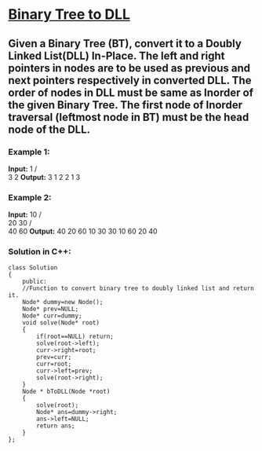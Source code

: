 # [Binary Tree to DLL](https://practice.geeksforgeeks.org/problems/binary-tree-to-dll/1)
## Given a Binary Tree (BT), convert it to a Doubly Linked List(DLL) In-Place. The left and right pointers in nodes are to be used as previous and next pointers respectively in converted DLL. The order of nodes in DLL must be same as Inorder of the given Binary Tree. The first node of Inorder traversal (leftmost node in BT) must be the head node of the DLL.
### Example 1:
**Input:**
     1
    /  \
   3    2
**Output:**
3 1 2 
2 1 3 

### Example 2:
**Input:**
        10
      /   \
     20   30
   /   \
  40   60
**Output:**
40 20 60 10 30 
30 10 60 20 40

### Solution in C++:
```      
class Solution
{
    public: 
    //Function to convert binary tree to doubly linked list and return it.
    Node* dummy=new Node();
    Node* prev=NULL;
    Node* curr=dummy;
    void solve(Node* root)
    {
        if(root==NULL) return;
        solve(root->left);
        curr->right=root;
        prev=curr;
        curr=root;
        curr->left=prev;
        solve(root->right);
    }
    Node * bToDLL(Node *root)
    {
        solve(root);
        Node* ans=dummy->right;
        ans->left=NULL;
        return ans;
    }
};
```


